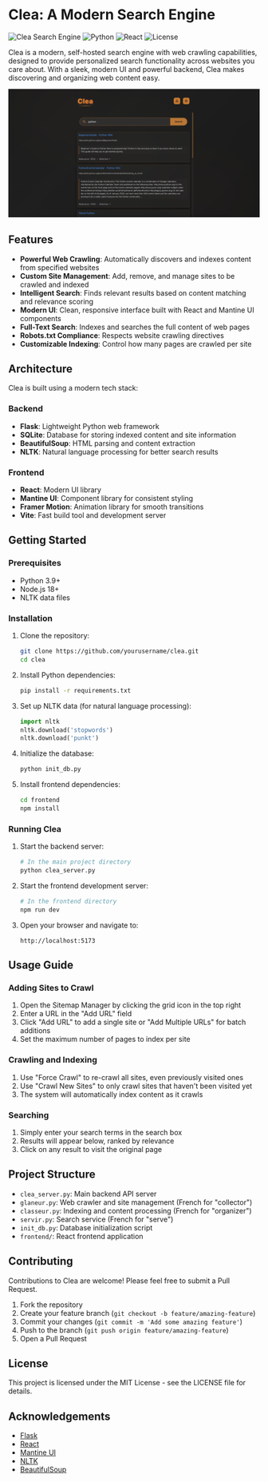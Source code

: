# Clea: A Modern Search Engine

![Clea Search Engine](https://img.shields.io/badge/Clea-Search%20Engine-orange)
![Python](https://img.shields.io/badge/Python-3.9%2B-blue)
![React](https://img.shields.io/badge/React-19.1.0-61dafb)
![License](https://img.shields.io/badge/License-MIT-green)

Clea is a modern, self-hosted search engine with web crawling capabilities, designed to provide personalized search functionality across websites you care about. With a sleek, modern UI and powerful backend, Clea makes discovering and organizing web content easy.

![Clea Screenshot](clea_screenshot.png)

## Features

- **Powerful Web Crawling**: Automatically discovers and indexes content from specified websites
- **Custom Site Management**: Add, remove, and manage sites to be crawled and indexed
- **Intelligent Search**: Finds relevant results based on content matching and relevance scoring
- **Modern UI**: Clean, responsive interface built with React and Mantine UI components
- **Full-Text Search**: Indexes and searches the full content of web pages
- **Robots.txt Compliance**: Respects website crawling directives
- **Customizable Indexing**: Control how many pages are crawled per site

## Architecture

Clea is built using a modern tech stack:

### Backend
- **Flask**: Lightweight Python web framework
- **SQLite**: Database for storing indexed content and site information
- **BeautifulSoup**: HTML parsing and content extraction
- **NLTK**: Natural language processing for better search results

### Frontend
- **React**: Modern UI library
- **Mantine UI**: Component library for consistent styling
- **Framer Motion**: Animation library for smooth transitions
- **Vite**: Fast build tool and development server

## Getting Started

### Prerequisites

- Python 3.9+
- Node.js 18+
- NLTK data files

### Installation

1. Clone the repository:
   ```bash
   git clone https://github.com/yourusername/clea.git
   cd clea
   ```

2. Install Python dependencies:
   ```bash
   pip install -r requirements.txt
   ```

3. Set up NLTK data (for natural language processing):
   ```python
   import nltk
   nltk.download('stopwords')
   nltk.download('punkt')
   ```

4. Initialize the database:
   ```bash
   python init_db.py
   ```

5. Install frontend dependencies:
   ```bash
   cd frontend
   npm install
   ```

### Running Clea

1. Start the backend server:
   ```bash
   # In the main project directory
   python clea_server.py
   ```

2. Start the frontend development server:
   ```bash
   # In the frontend directory
   npm run dev
   ```

3. Open your browser and navigate to:
   ```
   http://localhost:5173
   ```

## Usage Guide

### Adding Sites to Crawl

1. Open the Sitemap Manager by clicking the grid icon in the top right
2. Enter a URL in the "Add URL" field
3. Click "Add URL" to add a single site or "Add Multiple URLs" for batch additions
4. Set the maximum number of pages to index per site

### Crawling and Indexing

1. Use "Force Crawl" to re-crawl all sites, even previously visited ones
2. Use "Crawl New Sites" to only crawl sites that haven't been visited yet
3. The system will automatically index content as it crawls

### Searching

1. Simply enter your search terms in the search box
2. Results will appear below, ranked by relevance
3. Click on any result to visit the original page

## Project Structure

- `clea_server.py`: Main backend API server
- `glaneur.py`: Web crawler and site management (French for "collector")
- `classeur.py`: Indexing and content processing (French for "organizer")
- `servir.py`: Search service (French for "serve")
- `init_db.py`: Database initialization script
- `frontend/`: React frontend application

## Contributing

Contributions to Clea are welcome! Please feel free to submit a Pull Request.

1. Fork the repository
2. Create your feature branch (`git checkout -b feature/amazing-feature`)
3. Commit your changes (`git commit -m 'Add some amazing feature'`)
4. Push to the branch (`git push origin feature/amazing-feature`)
5. Open a Pull Request

## License

This project is licensed under the MIT License - see the LICENSE file for details.

## Acknowledgements

- [Flask](https://flask.palletsprojects.com/)
- [React](https://reactjs.org/)
- [Mantine UI](https://mantine.dev/)
- [NLTK](https://www.nltk.org/)
- [BeautifulSoup](https://www.crummy.com/software/BeautifulSoup/)